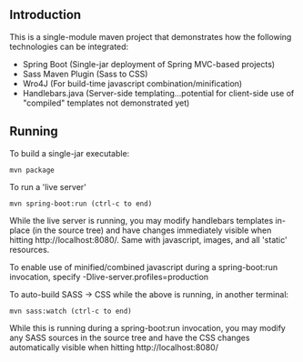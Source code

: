## Introduction

This is a single-module maven project that demonstrates how the following technologies can be integrated:

* Spring Boot (Single-jar deployment of Spring MVC-based projects)
* Sass Maven Plugin (Sass to CSS)
* Wro4J (For build-time javascript combination/minification)
* Handlebars.java (Server-side templating...potential for client-side use of "compiled" templates not demonstrated yet)

## Running

To build a single-jar executable:

    mvn package

To run a 'live server'

    mvn spring-boot:run (ctrl-c to end)

While the live server is running, you may modify handlebars templates in-place (in the source tree)
and have changes immediately visible when hitting http://localhost:8080/. Same with javascript,
images, and all 'static' resources.

To enable use of minified/combined javascript during a spring-boot:run invocation, specify
-Dlive-server.profiles=production

To auto-build SASS -> CSS while the above is running, in another terminal:

    mvn sass:watch (ctrl-c to end)

While this is running during a spring-boot:run invocation, you may modify any SASS sources in the
source tree and have the CSS changes automatically visible when hitting http://localhost:8080/
